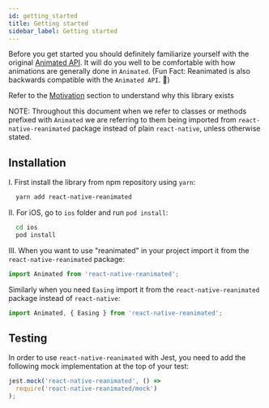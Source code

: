 ```yaml
---
id: getting_started
title: Getting started
sidebar_label: Getting started
---
```


Before you get started you should definitely familiarize yourself with the original [Animated API](https://facebook.github.io/react-native/docs/animated.html). It will do you well to be comfortable with how animations are generally done in `Animated`. (Fun Fact: Reanimated is also backwards compatible with the `Animated API`. 🙌)

Refer to the [Motivation](about.md#motivation) section to understand why this library exists

NOTE: Throughout this document when we refer to classes or methods prefixed with `Animated` we are referring to them being imported from `react-native-reanimated` package instead of plain `react-native`, unless otherwise stated.

## Installation

I. First install the library from npm repository using `yarn`:

```bash
  yarn add react-native-reanimated
```

II. For iOS, go to `ios` folder and run `pod install`:

```bash
  cd ios
  pod install
```

III. When you want to use "reanimated" in your project import it from the `react-native-reanimated` package:

```js
import Animated from 'react-native-reanimated';
```

Similarly when you need `Easing` import it from the `react-native-reanimated` package instead of `react-native`:

```js
import Animated, { Easing } from 'react-native-reanimated';
```

## Testing

In order to use `react-native-reanimated` with Jest, you need to add the following mock implementation at the top of your test:

```js
jest.mock('react-native-reanimated', () =>
  require('react-native-reanimated/mock')
);
```
